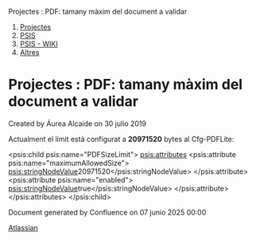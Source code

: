 Projectes : PDF: tamany màxim del document a validar  

1.  [Projectes](index.md)
2.  [PSIS](PSIS_24215797.md)
3.  [PSIS - WIKI](PSIS---WIKI_24215598.md)
4.  [Altres](Altres_24215636.md)

Projectes : PDF: tamany màxim del document a validar
====================================================

Created by Áurea Alcaide on 30 julio 2019

Actualment el límit està configurat a **20971520** bytes al Cfg-PDFLite:

<psis:child psis:name="PDFSizeLimit">
   <psis:attributes>
      <psis:attribute psis:name="maximumAllowedSize">
         <psis:stringNodeValue>20971520</psis:stringNodeValue>
      </psis:attribute>
      <psis:attribute psis:name="enabled">
         <psis:stringNodeValue>true</psis:stringNodeValue>
      </psis:attribute>
   </psis:attributes>
</psis:child>

  

Document generated by Confluence on 07 junio 2025 00:00

[Atlassian](http://www.atlassian.com/)
